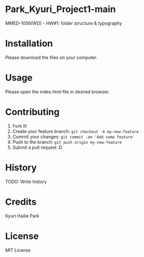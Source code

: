 # Park_Kyuri_Project1-main
MMED-1056(WD) - HW#1: folder structure & typography

# Installation
Please download the files on your computer.

# Usage 
Please open the index.html file in desired browser.

# Contributing
1. Fork it!
2. Create your feature branch: `git checkout -b my-new-feature`
3. Commit your changes: `git commit -am 'Add some feature'`
4. Push to the branch: `git push origin my-new-feature`
5. Submit a pull request :D

# History 
TODO: Write history

# Credits
Kyuri Hailie Park

# License
MIT License